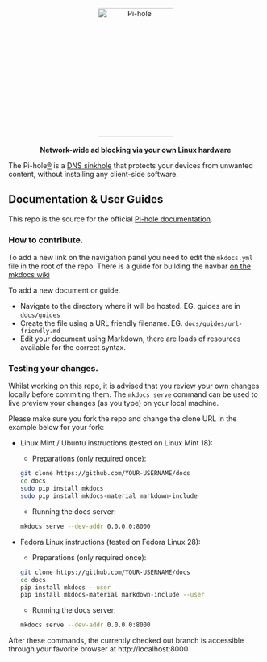 <p align="center">
<a href="https://pi-hole.net"><img src="https://pi-hole.github.io/graphics/Vortex/Vortex_with_text.png" width="150" height="255" alt="Pi-hole"></a>
<br/><br/>
<b>Network-wide ad blocking via your own Linux hardware</b><br/>
</p>

The Pi-hole[®](https://pi-hole.net/trademark-rules-and-brand-guidelines/) is a [DNS sinkhole](https://en.wikipedia.org/wiki/DNS_Sinkhole) that protects your devices from unwanted content, without installing any client-side software.

## Documentation & User Guides

This repo is the source for the official [Pi-hole documentation](https://docs.pi-hole.net/).

### How to contribute.
To add a new link on the navigation panel you need to edit the `mkdocs.yml` file in the root of the repo. There is a guide for building the navbar [on the mkdocs wiki]( https://www.mkdocs.org/user-guide/configuration/#nav)

To add a new document or guide.

- Navigate to the directory where it will be hosted.
	EG. guides are in `docs/guides`
- Create the file using a URL friendly filename.
	EG. `docs/guides/url-friendly.md`
- Edit your document using Markdown, there are loads of resources available for the correct syntax.


### Testing your changes.
Whilst working on this repo, it is advised that you review your own changes locally before commiting them. The `mkdocs serve` command can be used to live preview your changes (as you type) on your local machine.

Please make sure you fork the repo and change the clone URL in the example below for your fork:

- Linux Mint / Ubuntu instructions (tested on Linux Mint 18):
   - Preparations (only required once):
   ```bash
   git clone https://github.com/YOUR-USERNAME/docs
   cd docs
   sudo pip install mkdocs
   sudo pip install mkdocs-material markdown-include
   ```
   - Running the docs server:
   ```bash
   mkdocs serve --dev-addr 0.0.0.0:8000
   ```

- Fedora Linux instructions (tested on Fedora Linux 28):
   - Preparations (only required once):
   ```bash
   git clone https://github.com/YOUR-USERNAME/docs
   cd docs
   pip install mkdocs --user
   pip install mkdocs-material markdown-include --user
   ```
   - Running the docs server:
   ```bash
   mkdocs serve --dev-addr 0.0.0.0:8000
   ```

After these commands, the currently checked out branch is accessible through your favorite browser at http://localhost:8000
